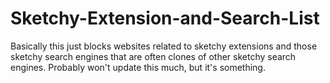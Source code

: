 # Sketchy-Extension-and-Search-List
Basically this just blocks websites related to sketchy extensions and those sketchy search engines that are often clones of other sketchy search engines. Probably won't update this much, but it's something.
